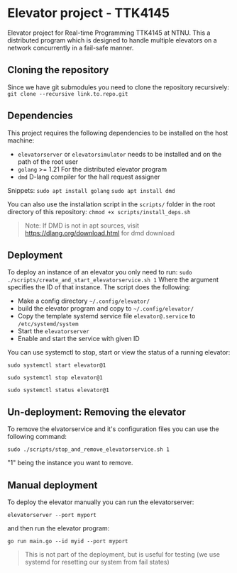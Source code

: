 # Elevator project - TTK4145

Elevator project for Real-time Programming TTK4145 at NTNU. This a distributed program which is designed to handle multiple elevators on a network concurrently in a fail-safe manner. 

## Cloning the repository
Since we have git submodules you need to clone the repository recursively:
`git clone --recursive link.to.repo.git `

## Dependencies

This project requires the following dependencies to be installed on the host machine:
- `elevatorserver` or `elevatorsimulator` needs to be installed and on the path of the root user
- `golang` >= 1.21 For the distributed elevator program
- `dmd` D-lang compiler for the hall request assigner

Snippets:
`sudo apt install golang`
`sudo apt install dmd`

You can also use the installation script in the `scripts/` folder in the root directory of this repository:
`chmod +x scripts/install_deps.sh`

> Note: If DMD is not in apt sources, visit https://dlang.org/download.html for dmd download

## Deployment

To deploy an instance of an elevator you only need to run:
`sudo ./scripts/create_and_start_elevatorservice.sh 1`
Where the argument specifies the ID of that instance. The script does the following:
- Make a config directory `~/.config/elevator/`
- build the elevator program and copy to `~/.config/elevator/`
- Copy the template systemd service file `elevator@.service` to `/etc/systemd/system`
- Start the `elevatorserver`
- Enable and start the service with given ID 

You can use systemctl to stop, start or view the status of a running elevator:

`sudo systemctl start elevator@1`

`sudo systemctl stop elevator@1`

`sudo systemctl status elevator@1`

## Un-deployment: Removing the elevator
To remove the elvatorservice and it's configuration files you can use the following command:

`sudo ./scripts/stop_and_remove_elevatorservice.sh 1`

"1" being the instance you want to remove. 

## Manual deployment

To deploy the elevator manually you can run the elevatorserver:

`elevatorserver --port myport`

and then run the elevator program:

`go run main.go --id myid --port myport`

> This is not part of the deployment, but is useful for testing (we use systemd for resetting our system from fail states)